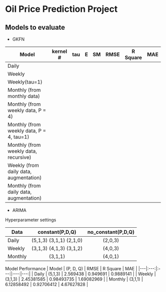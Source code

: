 # Oil Price Prediction Project


## Models to evaluate

-  GKFN

| Model  | kernel # | tau | E | SM |  RMSE | R Square |  MAE |
|---|:---:|:---:|:---:|:---:|:---:|:---:|---:|
| Daily | | | | | | | |
| Weekly | | | | | | | |
| Weekly(tau=1) | | | | | | | |
| Monthly (from monthly data) | | | | | | | | 
| Monthly (from weekly data, P = 4) | | | | | | | |
| Monthly (from weekly data, P = 4, tau=1) | | | | | | | |
| Monthly (from weekly data, recursive) | | | | | | | | 
| Weekly (from daily data, augmentation) | | | | | | | |
| Monthly (from daily data, augmentation) | | | | | | | |

- ARIMA

Hyperparameter settings

| Data  | constant(P,D,Q) | no_constant(P,D,Q)|
|---|:---:|:---:|
| Daily | (5,1,3) (3,1,1) (2,1,0) | (2,0,3) |
| Weekly | (3,1,3) (4,1,3) (3,1,2) | (4,0,3) | 
| Monthly | (3,1,1) | (4,0,1) |


Model Performance
| Model  | (P, D, Q) | RMSE | R Square |  MAE |
|---|:---:|:---:|:---:|---:|
| Daily | (5,1,3) | 2.569438 | 0.949691 | 0.9889141 |
| Weekly | (3,1,3) | 2.45381585 | 0.98493735 | 1.69082969 |
| Monthly | (3,1,1) | 6.12858492 | 0.92706412 | 4.67627828 |
